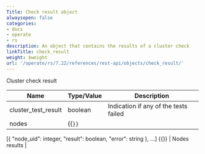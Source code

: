 ```yaml
---
Title: Check result object
alwaysopen: false
categories:
- docs
- operate
- rs
description: An object that contains the results of a cluster check
linkTitle: check_result
weight: $weight
url: '/operate/rs/7.22/references/rest-api/objects/check_result/'
---
```


Cluster check result

| Name | Type/Value | Description |
|------|------------|-------------|
| cluster_test_result | boolean | Indication if any of the tests failed |
| nodes | {{<code>}}
[{
  "node_uid": integer,
  "result": boolean,
  "error": string
}, ...]
{{</code>}} | Nodes results |
